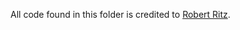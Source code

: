 All code found in this folder is credited to [Robert Ritz](https://mongoliandatastories.com/about/).
